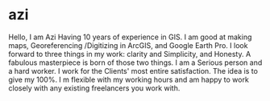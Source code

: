 # azi
Hello, I am Azi Having 10 years of experience in GIS. I am good at making maps, Georeferencing /Digitizing in ArcGIS, and Google Earth Pro. I look forward to three things in my work: clarity and Simplicity, and Honesty. A fabulous masterpiece is born of those two things. I am a Serious person and a hard worker. I work for the Clients' most entire satisfaction. The idea is to give my 100%. I m flexible with my working hours and am happy to work closely with any existing freelancers you work with.

